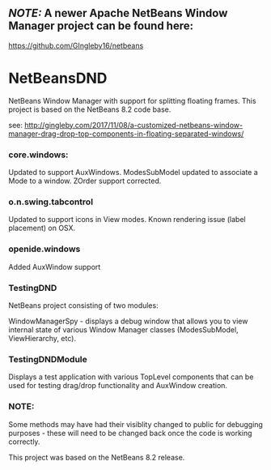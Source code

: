 ## _NOTE:_ A newer Apache NetBeans Window Manager project can be found here: 
https://github.com/GIngleby16/netbeans

# NetBeansDND
NetBeans Window Manager with support for splitting floating frames.  This project is based on the NetBeans 8.2 code base.

see: <http://gingleby.com/2017/11/08/a-customized-netbeans-window-manager-drag-drop-top-components-in-floating-separated-windows/>

### core.windows:
Updated to support AuxWindows.  ModesSubModel updated to associate a Mode to a window.  ZOrder support corrected.

### o.n.swing.tabcontrol
Updated to support icons in View modes.  Known rendering issue (label placement) on OSX.

### openide.windows
Added AuxWindow support

### TestingDND
NetBeans project consisting of two modules:

WindowManagerSpy - displays a debug window that allows you to view internal state of various Window Manager classes (ModesSubModel, ViewHierarchy, etc).

### TestingDNDModule
Displays a test application with various TopLevel components that can be used for testing drag/drop functionality and AuxWindow creation.


### NOTE:
Some methods may have had their visiblity changed to public for debugging purposes - these will need to be changed back once the code is working correctly.

This project was based on the NetBeans 8.2 release.  
